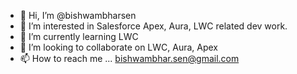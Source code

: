 - 👋 Hi, I’m @bishwambharsen
- 👀 I’m interested in Salesforce Apex, Aura, LWC related dev work.
- 🌱 I’m currently learning LWC
- 💞️ I’m looking to collaborate on LWC, Aura, Apex
- 📫 How to reach me ... bishwambhar.sen@gmail.com

<!---
bishwambharsen/bishwambharsen is a ✨ special ✨ repository because its `README.md` (this file) appears on your GitHub profile.
You can click the Preview link to take a look at your changes.
--->
